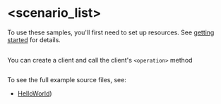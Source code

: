 # <scenario_list>

To use these samples, you'll first need to set up resources. See [getting started](https://github.com/Azure/azure-sdk-for-net/blob/main/sdk/demoservice/Azure.IoT.NewServicesDemo/README.md#getting-started) for details.

## <scenario>

You can create a client and call the client's `<operation>` method

```C# Snippet:Azure_IoT_NewServicesDemo_Scenario
```

To see the full example source files, see:
* [HelloWorld](https://github.com/Azure/azure-sdk-for-net/blob/main/sdk/demoservice/Azure.IoT.NewServicesDemo/tests/Samples/Sample1_HelloWorld.cs))

<!-- please refer to <https://github.com/Azure/azure-sdk-for-net/main/sdk/template/Azure.Template/samples/Sample1_HelloWorld.md> to write sample readme file. -->